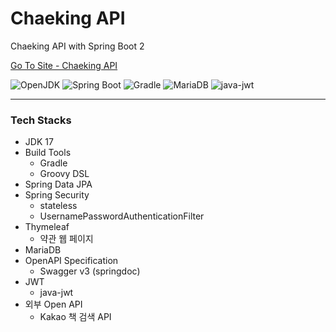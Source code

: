 # Chaeking API

Chaeking API with Spring Boot 2

<a href="https://api.chaeking.com" target="_blank">Go To Site - Chaeking API</a>

<p>
    <img src="https://img.shields.io/static/v1?label=OpenJDK&message=17.0.2&color=007396&logo=openjdk" alt="OpenJDK">
    <img src="https://img.shields.io/static/v1?label=Spring%20Boot&message=2.7.2&color=6DB33F&logo=springboot&logoColor=fff" alt="Spring Boot">
    <img src="https://img.shields.io/static/v1?label=Gradle&message=7.5.1&color=02303A&logo=Gradle&logoColor=fff" alt="Gradle">
    <img src="https://img.shields.io/static/v1?label=MariaDB&message=10.5.5&color=003545&logo=MariaDB" alt="MariaDB">
    <img src="https://img.shields.io/static/v1?label=java-jwt&message=4.0.0&color=000000&logo=Auth0&logoColor=fff" alt="java-jwt">
</p>

***

### Tech Stacks

- JDK 17
- Build Tools
  - Gradle
  - Groovy DSL
- Spring Data JPA
- Spring Security
  - stateless 
  - UsernamePasswordAuthenticationFilter
- Thymeleaf
  - 약관 웹 페이지
- MariaDB
- OpenAPI Specification 
  - Swagger v3 (springdoc)
- JWT
  - java-jwt
- 외부 Open API
  - Kakao 책 검색 API